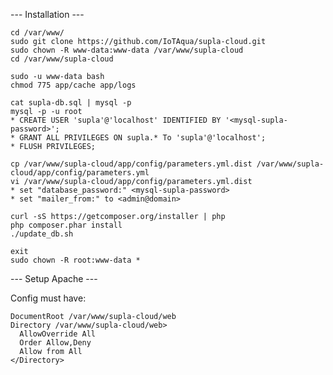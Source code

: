 
--- Installation ---

    cd /var/www/
    sudo git clone https://github.com/IoTAqua/supla-cloud.git
    sudo chown -R www-data:www-data /var/www/supla-cloud
    cd /var/www/supla-cloud

    sudo -u www-data bash
    chmod 775 app/cache app/logs

    cat supla-db.sql | mysql -p
    mysql -p -u root
    * CREATE USER 'supla'@'localhost' IDENTIFIED BY '<mysql-supla-password>';
    * GRANT ALL PRIVILEGES ON supla.* To 'supla'@'localhost';
    * FLUSH PRIVILEGES;

    cp /var/www/supla-cloud/app/config/parameters.yml.dist /var/www/supla-cloud/app/config/parameters.yml
    vi /var/www/supla-cloud/app/config/parameters.yml.dist
    * set "database_password:" <mysql-supla-password>
    * set "mailer_from:" to <admin@domain>

    curl -sS https://getcomposer.org/installer | php
    php composer.phar install
    ./update_db.sh

    exit
    sudo chown -R root:www-data *


--- Setup Apache ---

Config must have:

    DocumentRoot /var/www/supla-cloud/web
    Directory /var/www/supla-cloud/web>
      AllowOverride All
      Order Allow,Deny
      Allow from All
    </Directory>

